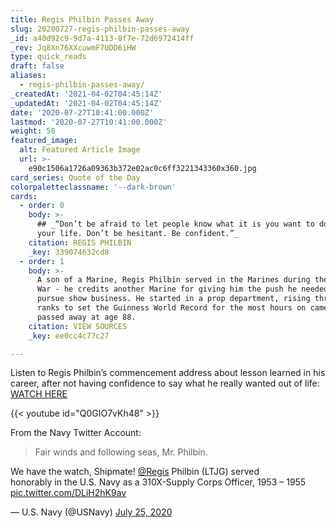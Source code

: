 ```yaml
---
title: Regis Philbin Passes Away
slug: 20200727-regis-philbin-passes-away
_id: a40d92c9-9d7a-4113-8f7e-72d6972414ff
_rev: Jq8Xn76XXcuwmF7UDD6iHW
type: quick_reads
draft: false
aliases:
  - regis-philbin-passes-away/
_createdAt: '2021-04-02T04:45:14Z'
_updatedAt: '2021-04-02T04:45:14Z'
date: '2020-07-27T10:41:00.000Z'
lastmod: '2020-07-27T10:41:00.000Z'
weight: 50
featured_image:
  alt: Featured Article Image
  url: >-
    e90c1506a1726a09363b372e02ac0c6ff3221343360x360.jpg
card_series: Quote of the Day
colorpaletteclassname: '--dark-brown'
cards:
  - order: 0
    body: >-
      ## _“Don’t be afraid to let people know what it is you want to do with
      your life. Don’t be hesitant. Be confident.”_
    citation: REGIS PHILBIN
    _key: 339074632cd8
  - order: 1
    body: >-
      A son of a Marine, Regis Philbin served in the Marines during the Korean
      War - he credits another Marine for giving him the push he needed to
      pursue show business. He started in a prop department, rising through the
      ranks to set the Guinness World Record for the most hours on camera. He
      passed away at age 88.
    citation: VIEW SOURCES
    _key: ee0cc4c77c27

---
```

Listen to Regis Philbin’s commencement address about lesson learned in his career, after not having confidence to say what he really wanted out of life: [WATCH HERE](https://youtu.be/Q0GIO7vKh48)

{{< youtube id="Q0GIO7vKh48" >}}

From the Navy Twitter Account:



> Fair winds and following seas, Mr. Philbin.  
  
  
  
We have the watch, Shipmate! [@Regis](https://twitter.com/regis?ref_src=twsrc%5Etfw) Philbin (LTJG) served honorably in the U.S. Navy as a 310X-Supply Corps Officer, 1953 – 1955 [pic.twitter.com/DLiH2hK9av](https://t.co/DLiH2hK9av)  
  
  
  
— U.S. Navy (@USNavy) [July 25, 2020](https://twitter.com/USNavy/status/1287133704029167616?ref_src=twsrc%5Etfw)